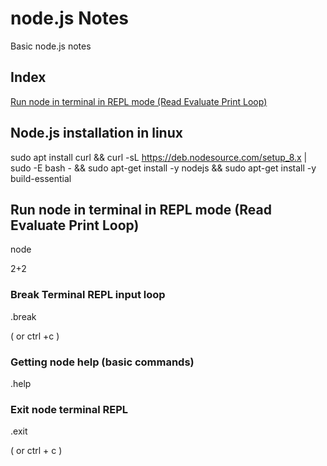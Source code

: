 # node.js Notes
Basic node.js notes

## Index

[Run node in terminal in REPL mode \(Read Evaluate Print Loop\)](https://github.com/operezol/nodejs-notes#run-node-in-terminal-in-repl-mode-read-evaluate-print-loop)

## Node.js installation in linux

sudo apt install curl && 
curl -sL https://deb.nodesource.com/setup_8.x | sudo -E bash - && 
sudo apt-get install -y nodejs && 
sudo apt-get install -y build-essential

## Run node in terminal in REPL mode (Read Evaluate Print Loop)

node

2+2

### Break Terminal REPL input loop

.break

( or ctrl +c )

### Getting node help (basic commands)

.help

### Exit node terminal REPL

.exit

( or ctrl + c )


